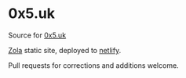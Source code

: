# 0x5.uk

Source for [0x5.uk](https://0x5.uk)

[Zola](https://www.getzola.org/) static site, deployed to [netlify](https://www.netlify.com/).

Pull requests for corrections and additions welcome.
